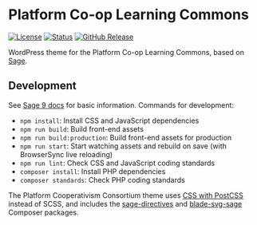 # Platform Co-op Learning Commons

[![License](https://badgen.net/badge/license/BSD-3-Clause/blue)](https://github.com/platform-coop-toolkit/learning-commons/blob/master/LICENSE.md) [![Status](https://badgen.net/github/status/platform-coop-toolkit/learning-commons)](https://circleci.com/gh/platform-coop-toolkit/learning-commons/tree/master) [![GitHub Release](https://badgen.net/github/release/platform-coop-toolkit/learning-commons)](https://github.com/platform-coop-toolkit/learning-commons/releases/latest)

WordPress theme for the Platform Co-op Learning Commons, based on [Sage](https://roots.io/sage/).

## Development

See [Sage 9 docs](https://roots.io/sage/docs/) for basic information. Commands for development:

- `npm install`: Install CSS and JavaScript dependencies
- `npm run build`: Build front-end assets
- `npm run build:production`: Build front-end assets for production
- `npm run start`: Start watching assets and rebuild on save (with BrowserSync live reloading)
- `npm run lint`: Check CSS and JavaScript coding standards
- `composer install`: Install PHP dependencies
- `composer standards`: Check PHP coding standards

The Platform Cooperativism Consortium theme uses [CSS with PostCSS](https://postcss.org/) instead of SCSS, and includes the [sage-directives](https://github.com/Log1x/sage-directives) and [blade-svg-sage](https://github.com/Log1x/blade-svg-sage) Composer packages.
